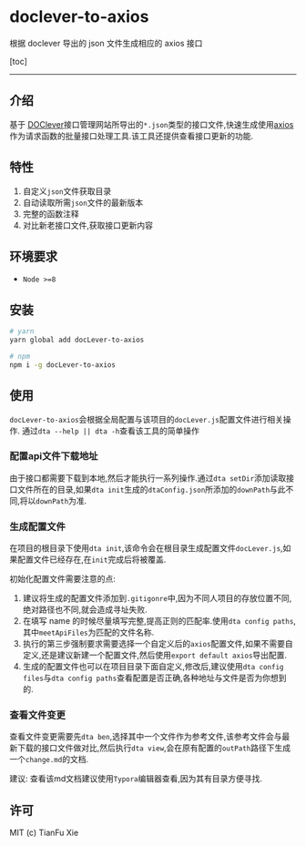 # doclever-to-axios

根据 doclever 导出的 json 文件生成相应的 axios 接口

[toc]

---

## 介绍

基于 [DOClever](http://www.doclever.cn/controller/index/index.html)接口管理网站所导出的`*.json`类型的接口文件,快速生成使用[axios](https://github.com/axios/axios)作为请求函数的批量接口处理工具.该工具还提供查看接口更新的功能.

## 特性

1. 自定义`json`文件获取目录
2. 自动读取所需`json`文件的最新版本
4. 完整的函数注释
5. 对比新老接口文件,获取接口更新内容

## 环境要求

- `Node >=8`

## 安装

```bash
# yarn
yarn global add docLever-to-axios

# npm
npm i -g docLever-to-axios
```

## 使用

`docLever-to-axios`会根据全局配置与该项目的`docLever.js`配置文件进行相关操作. 通过`dta --help || dta -h`查看该工具的简单操作

### 配置api文件下载地址

由于接口都需要下载到本地,然后才能执行一系列操作.通过`dta setDir`添加读取接口文件所在的目录,如果`dta init`生成的`dtaConfig.json`所添加的`downPath`与此不同,将以`downPath`为准.

### 生成配置文件

在项目的根目录下使用`dta init`,该命令会在根目录生成配置文件`docLever.js`,如果配置文件已经存在,在`init`完成后将被覆盖.

初始化配置文件需要注意的点:

1. 建议将生成的配置文件添加到`.gitigonre`中,因为不同人项目的存放位置不同,绝对路径也不同,就会造成寻址失败.
2. 在填写 name 的时候尽量填写完整,提高正则的匹配率.使用`dta config paths`,其中`meetApiFiles`为匹配的文件名称.
3. 执行的第三步强制要求需要选择一个自定义后的`axios`配置文件,如果不需要自定义,还是建议新建一个配置文件,然后使用`export default axios`导出配置.
4. 生成的配置文件也可以在项目目录下面自定义,修改后,建议使用`dta config files`与`dta config paths`查看配置是否正确,各种地址与文件是否为你想到的.

### 查看文件变更

查看文件变更需要先`dta ben`,选择其中一个文件作为参考文件,该参考文件会与最新下载的接口文件做对比,然后执行`dta view`,会在原有配置的`outPath`路径下生成一个`change.md`的文档.

建议: 查看该md文档建议使用`Typora`编辑器查看,因为其有目录方便寻找.

## 许可

MIT (c) TianFu Xie
